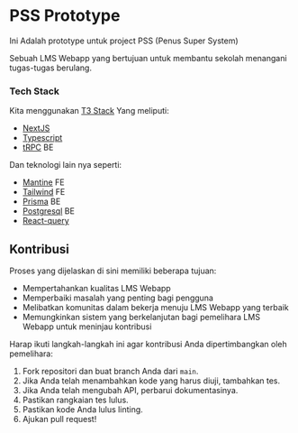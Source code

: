 # PSS Prototype
Ini Adalah prototype untuk project PSS (Penus Super System)

Sebuah LMS Webapp yang bertujuan untuk membantu sekolah menangani tugas-tugas berulang.

### Tech Stack
Kita menggunakan [T3 Stack](https://create.t3.gg/) Yang meliputi:
- [NextJS](https://nextjs.org/docs) 
- [Typescript](https://www.typescriptlang.org/docs/) 
- [tRPC](https://trpc.io/docs) BE

Dan teknologi lain nya seperti: 
- [Mantine](https://mantine.dev/getting-started/) FE
- [Tailwind](https://tailwindcss.com/docs/installation) FE
- [Prisma](https://www.prisma.io/docs/getting-started) BE
- [Postgresql](https://www.postgresql.org/docs/) BE
- [React-query](https://tanstack.com/query/latest/docs/framework/react/quick-start)

## Kontribusi
Proses yang dijelaskan di sini memiliki beberapa tujuan:

- Mempertahankan kualitas LMS Webapp
- Memperbaiki masalah yang penting bagi pengguna
- Melibatkan komunitas dalam bekerja menuju LMS Webapp yang terbaik
- Memungkinkan sistem yang berkelanjutan bagi pemelihara LMS Webapp untuk meninjau kontribusi

Harap ikuti langkah-langkah ini agar kontribusi Anda dipertimbangkan oleh pemelihara:

1. Fork repositori dan buat branch Anda dari `main`.
2. Jika Anda telah menambahkan kode yang harus diuji, tambahkan tes.
3. Jika Anda telah mengubah API, perbarui dokumentasinya.
4. Pastikan rangkaian tes lulus.
5. Pastikan kode Anda lulus linting.
6. Ajukan pull request!


